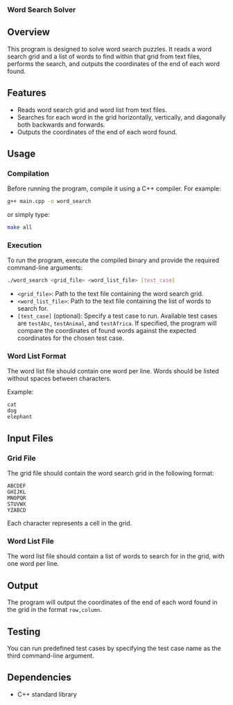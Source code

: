 ### Word Search Solver

## Overview

This program is designed to solve word search puzzles. It reads a word search grid and a list of words to find within that grid from text files, performs the search, and outputs the coordinates of the end of each word found.

## Features

- Reads word search grid and word list from text files.
- Searches for each word in the grid horizontally, vertically, and diagonally both backwards and forwards.
- Outputs the coordinates of the end of each word found.

## Usage

### Compilation

Before running the program, compile it using a C++ compiler. For example:

```bash
g++ main.cpp -o word_search
```

or simply type:

```bash
make all
```

### Execution

To run the program, execute the compiled binary and provide the required command-line arguments:

```bash
./word_search <grid_file> <word_list_file> [test_case]
```

- `<grid_file>`: Path to the text file containing the word search grid.
- `<word_list_file>`: Path to the text file containing the list of words to search for.
- `[test_case]` (optional): Specify a test case to run. Available test cases are `testAbc`, `testAnimal`, and `testAfrica`. If specified, the program will compare the coordinates of found words against the expected coordinates for the chosen test case.

### Word List Format

The word list file should contain one word per line. Words should be listed without spaces between characters.

Example:

```
cat
dog
elephant
```

## Input Files

### Grid File

The grid file should contain the word search grid in the following format:

```
ABCDEF
GHIJKL
MNOPQR
STUVWX
YZABCD
```

Each character represents a cell in the grid.

### Word List File

The word list file should contain a list of words to search for in the grid, with one word per line.

## Output

The program will output the coordinates of the end of each word found in the grid in the format `row,column`.

## Testing

You can run predefined test cases by specifying the test case name as the third command-line argument.

## Dependencies

- C++ standard library
